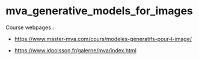 # mva_generative_models_for_images

Course webpages : 

* https://www.master-mva.com/cours/modeles-generatifs-pour-l-image/

* https://www.idpoisson.fr/galerne/mva/index.html
